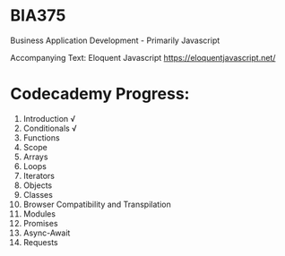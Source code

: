 # BIA375
Business Application Development - Primarily Javascript

Accompanying Text: Eloquent Javascript
https://eloquentjavascript.net/

# Codecademy Progress:
1. Introduction √
2. Conditionals √
3. Functions
4. Scope
5. Arrays
6. Loops
7. Iterators
8. Objects
9. Classes
10. Browser Compatibility and Transpilation
11. Modules
12. Promises
13. Async-Await
14. Requests
